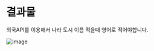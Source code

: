 # 결과물

외국API를 이용해서 나라 도시 이름 적을때 영어로 적어야합니다.


![image](https://github.com/kangjungmook/react-study/assets/106642094/f1b5a3bc-7136-494e-9d6a-b2da9b20a438)
